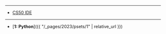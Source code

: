 ***

* [CS50 IDE](https://ide.cs50.io/)

***

* [**1: Python**]({{ "/_pages/2023/psets/1" | relative_url }})
